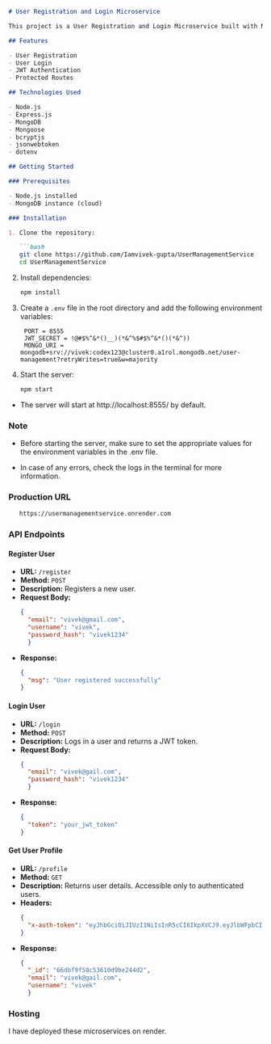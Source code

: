 ```markdown
# User Registration and Login Microservice

This project is a User Registration and Login Microservice built with Node.js (Express.js) and MongoDB. It follows RESTful principles and can be hosted on any platform like AWS, Firebase, Vercel, Supabase, etc.

## Features

- User Registration
- User Login
- JWT Authentication
- Protected Routes

## Technologies Used

- Node.js
- Express.js
- MongoDB
- Mongoose
- bcryptjs
- jsonwebtoken
- dotenv

## Getting Started

### Prerequisites

- Node.js installed
- MongoDB instance (cloud)

### Installation

1. Clone the repository:

   ```bash
   git clone https://github.com/Iamvivek-gupta/UserManagementService
   cd UserManagementService
   ```

2. Install dependencies:

   ```bash
   npm install
   ```

3. Create a `.env` file in the root directory and add the following environment variables:

   ```env
    PORT = 8555
    JWT_SECRET = !@#$%^&*()__)(*&^%$#$%^&*()(*&^))
    MONGO_URI = mongodb+srv://vivek:codex123@cluster0.a1rol.mongodb.net/user-management?retryWrites=true&w=majority
   ```

4. Start the server:

   ```bash
   npm start
   ```

 - The server will start at http://localhost:8555/ by default.

### Note
- Before starting the server, make sure to set the appropriate values for the environment variables in the .env file.

- In case of any errors, check the logs in the terminal for more information. 


### Production URL

```bash
   https://usermanagementservice.onrender.com
   ```


  

### API Endpoints

#### Register User

- **URL:** `/register`
- **Method:** `POST`
- **Description:** Registers a new user.
- **Request Body:**
  ```json
  {
    "email": "vivek@gmail.com",
    "username": "vivek",
    "password_hash": "vivek1234"
    }
  ```
- **Response:**
  ```json
  {
    "msg": "User registered successfully"
  }
  ```

#### Login User

- **URL:** `/login`
- **Method:** `POST`
- **Description:** Logs in a user and returns a JWT token.
- **Request Body:**
  ```json
  {
    "email": "vivek@gail.com",
    "password_hash": "vivek1234"
    }
  ```
- **Response:**
  ```json
  {
    "token": "your_jwt_token"
  }
  ```

#### Get User Profile

- **URL:** `/profile`
- **Method:** `GET`
- **Description:** Returns user details. Accessible only to authenticated users.
- **Headers:**
  ```json
  {
    "x-auth-token": "eyJhbGciOiJIUzI1NiIsInR5cCI6IkpXVCJ9.eyJlbWFpbCI6InZpdmVrQGdhaWwuY29tIiwiaWF0IjoxNzI1Njk0MDExLCJleHAiOjE3MjYyOTg4MTF9.73j7r-nEwiRmCE8uB32reAu4aT-lAjHQ0nHCDI9Gf08"
  }
  ```
- **Response:**
  ```json
  {
    "_id": "66dbf9f58c53610d9be244d2",
    "email": "vivek@gail.com",
    "username": "vivek"
    }
  ```

### Hosting

I have deployed these microservices on render.

